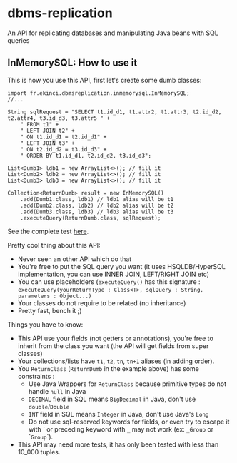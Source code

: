 # dbms-replication
An API for replicating databases and manipulating Java beans with SQL queries


## InMemorySQL: How to use it

This is how you use this API, first let's create some dumb classes:

```
import fr.ekinci.dbmsreplication.inmemorysql.InMemorySQL;
//...

String sqlRequest = "SELECT t1.id_d1, t1.attr2, t1.attr3, t2.id_d2, t2.attr4, t3.id_d3, t3.attr5 " +
    " FROM t1" +
    " LEFT JOIN t2" +
    " ON t1.id_d1 = t2.id_d1" +
    " LEFT JOIN t3" +
    " ON t2.id_d2 = t3.id_d3" +
    " ORDER BY t1.id_d1, t2.id_d2, t3.id_d3";

List<Dumb1> ldb1 = new ArrayList<>(); // fill it
List<Dumb2> ldb2 = new ArrayList<>(); // fill it
List<Dumb3> ldb3 = new ArrayList<>(); // fill it

Collection<ReturnDumb> result = new InMemorySQL()
    .add(Dumb1.class, ldb1) // ldb1 alias will be t1
    .add(Dumb2.class, ldb2) // ldb2 alias will be t2
    .add(Dumb3.class, ldb3) // ldb3 alias will be t3
    .executeQuery(ReturnDumb.class, sqlRequest);
```

See the complete test [here](https://github.com/eau-de-la-seine/dbms-replication/blob/master/src/test/java/fr/ekinci/inmemory/test/MainTest.java).

Pretty cool thing about this API:

* Never seen an other API which do that
* You're free to put the SQL query you want (it uses HSQLDB/HyperSQL implementation, you can use INNER JOIN, LEFT/RIGHT JOIN etc)
* You can use placeholders (`executeQuery()` has this signature : `executeQuery(yourReturnType : Class<T>, sqlQuery : String, parameters : Object...)`
* Your classes do not require to be related (no inheritance)
* Pretty fast, bench it ;)


Things you have to know:

* This API use your fields (not getters or annotations), you're free to inherit from the class you want (the API will get fields from super classes)
* Your collections/lists have `t1`, `t2`, `tn`, `tn+1` aliases (in adding order).
* You `ReturnClass` (`ReturnDumb` in the example above) has some constraints :
    * Use Java Wrappers for `ReturnClass` because primitive types do not handle `null` in Java
    * `DECIMAL` field in SQL means `BigDecimal` in Java, don't use `double`/`Double`
    * `INT` field in SQL means `Integer` in Java, don't use Java's `Long`
    * Do not use sql-reserved keywords for fields, or even try to escape it with \` or preceding keyword with `_` may not work (ex: `_Group` or \``Group`\`).
* This API may need more tests, it has only been tested with less than 10_000 tuples.

